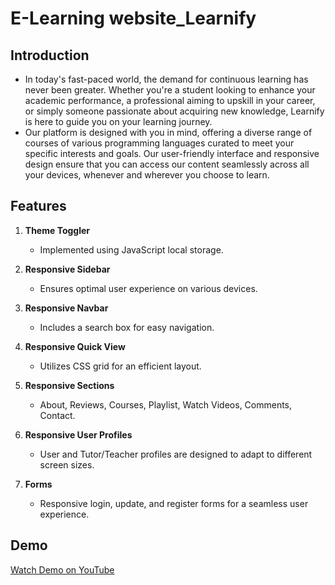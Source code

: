 # E-Learning website_Learnify


## Introduction

 - In today's fast-paced world, the demand for continuous learning has never been greater. Whether you're a student looking to enhance your academic performance, a professional aiming to upskill in your career, or simply someone passionate about acquiring new knowledge, Learnify is here to guide you on your learning journey. 
 - Our platform is designed with you in mind, offering a diverse range of courses of various programming languages curated to meet your specific interests and goals. Our user-friendly interface and responsive design ensure that you can access our content seamlessly across all your devices, whenever and wherever you choose to learn.

## Features

1. **Theme Toggler**
   - Implemented using JavaScript local storage.

2. **Responsive Sidebar**
   - Ensures optimal user experience on various devices.

3. **Responsive Navbar**
   - Includes a search box for easy navigation.

4. **Responsive Quick View**
   - Utilizes CSS grid for an efficient layout.

5. **Responsive Sections**
   - About, Reviews, Courses, Playlist, Watch Videos, Comments, Contact.

6. **Responsive User Profiles**
   - User and Tutor/Teacher profiles are designed to adapt to different screen sizes.

7. **Forms**
   - Responsive login, update, and register forms for a seamless user experience.

## Demo

[Watch Demo on YouTube]([https://www.youtube.com/watch?v=H25oqp1R3c0](https://youtu.be/uMQ0fOueohs)https://youtu.be/uMQ0fOueohs)


